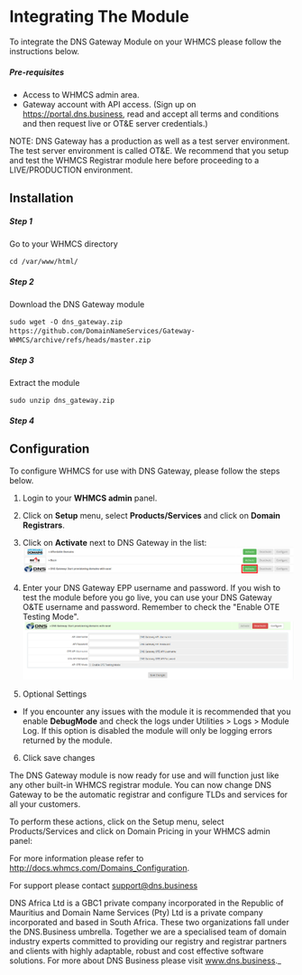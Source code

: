 # Integrating The Module

To integrate the DNS Gateway Module on your WHMCS please follow the instructions below.

##### Pre-requisites

- Access to WHMCS admin area.
- Gateway account with API access. (Sign up on https://portal.dns.business, read and accept all terms and conditions and then request live or OT&E server credentials.) 

NOTE: DNS Gateway has a production as well as a test server environment. The test server environment is called OT&E. We recommend that you setup and test the WHMCS Registrar module here before proceeding to a LIVE/PRODUCTION environment.

## Installation

##### Step 1

Go to your WHMCS directory
```
cd /var/www/html/
```
##### Step 2

Download the DNS Gateway module
```
sudo wget -O dns_gateway.zip https://github.com/DomainNameServices/Gateway-WHMCS/archive/refs/heads/master.zip
```
##### Step 3

Extract the module 
```
sudo unzip dns_gateway.zip
```

##### Step 4
## Configuration

To configure WHMCS for use with DNS Gateway, please follow the steps below.

1. Login to your **WHMCS admin** panel.
2. Click on **Setup** menu, select **Products/Services** and click on **Domain Registrars**.
3. Click on **Activate** next to DNS Gateway in the list:
![](activate.png)

4. Enter your DNS Gateway EPP username and password. If you wish to test the module before you go live, you can use your DNS Gateway O&TE username and password. Remember to  check the "Enable OTE Testing Mode".
![](configure.png)

5. Optional Settings
 - If you encounter any issues with the module it is recommended that you enable **DebugMode** and check the logs under Utilities > Logs > Module Log. If this option is disabled the module will only be logging errors returned by the module.
 
6. Click save changes

The DNS Gateway module is now ready for use and will function just like any other built-in WHMCS registrar module. You can now change DNS Gateway to be the automatic registrar and configure TLDs and services for all your customers. 

To perform these actions, click on the Setup menu, select Products/Services and click on Domain Pricing in your WHMCS admin panel:

For more information please refer to http://docs.whmcs.com/Domains_Configuration. 

For support please contact support@dns.business

DNS Africa Ltd is a GBC1 private company incorporated in the Republic of Mauritius and Domain Name Services (Pty) Ltd is a private company incorporated 
and based in South Africa. These two organizations fall under the DNS.Business umbrella. Together we are a specialised team of domain industry experts committed to providing our registry and registrar partners and clients with highly adaptable, robust and cost effective software solutions. For more about DNS Business please visit www.dns.business._ 
